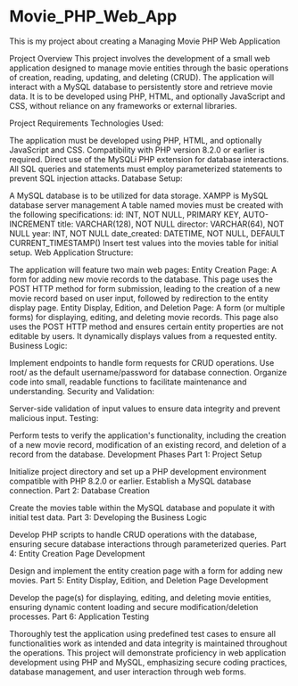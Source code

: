 # Movie_PHP_Web_App
This is my project about creating a Managing Movie PHP Web Application

Project Overview
This project involves the development of a small web application designed to manage movie entities through the basic operations of creation, reading, updating, and deleting (CRUD). The application will interact with a MySQL database to persistently store and retrieve movie data. It is to be developed using PHP, HTML, and optionally JavaScript and CSS, without reliance on any frameworks or external libraries.

Project Requirements
Technologies Used:

The application must be developed using PHP, HTML, and optionally JavaScript and CSS.
Compatibility with PHP version 8.2.0 or earlier is required.
Direct use of the MySQLi PHP extension for database interactions.
All SQL queries and statements must employ parameterized statements to prevent SQL injection attacks.
Database Setup:

A MySQL database is to be utilized for data storage.
XAMPP is MySQL database server management
A table named movies must be created with the following specifications:
id: INT, NOT NULL, PRIMARY KEY, AUTO-INCREMENT
title: VARCHAR(128), NOT NULL
director: VARCHAR(64), NOT NULL
year: INT, NOT NULL
date_created: DATETIME, NOT NULL, DEFAULT CURRENT_TIMESTAMP()
Insert test values into the movies table for initial setup.
Web Application Structure:

The application will feature two main web pages:
Entity Creation Page: A form for adding new movie records to the database. This page uses the POST HTTP method for form submission, leading to the creation of a new movie record based on user input, followed by redirection to the entity display page.
Entity Display, Edition, and Deletion Page: A form (or multiple forms) for displaying, editing, and deleting movie records. This page also uses the POST HTTP method and ensures certain entity properties are not editable by users. It dynamically displays values from a requested entity.
Business Logic:

Implement endpoints to handle form requests for CRUD operations.
Use root/<empty> as the default username/password for database connection.
Organize code into small, readable functions to facilitate maintenance and understanding.
Security and Validation:

Server-side validation of input values to ensure data integrity and prevent malicious input.
Testing:

Perform tests to verify the application's functionality, including the creation of a new movie record, modification of an existing record, and deletion of a record from the database.
Development Phases
Part 1: Project Setup

Initialize project directory and set up a PHP development environment compatible with PHP 8.2.0 or earlier.
Establish a MySQL database connection.
Part 2: Database Creation

Create the movies table within the MySQL database and populate it with initial test data.
Part 3: Developing the Business Logic

Develop PHP scripts to handle CRUD operations with the database, ensuring secure database interactions through parameterized queries.
Part 4: Entity Creation Page Development

Design and implement the entity creation page with a form for adding new movies.
Part 5: Entity Display, Edition, and Deletion Page Development

Develop the page(s) for displaying, editing, and deleting movie entities, ensuring dynamic content loading and secure modification/deletion processes.
Part 6: Application Testing

Thoroughly test the application using predefined test cases to ensure all functionalities work as intended and data integrity is maintained throughout the operations.
This project will demonstrate proficiency in web application development using PHP and MySQL, emphasizing secure coding practices, database management, and user interaction through web forms.
